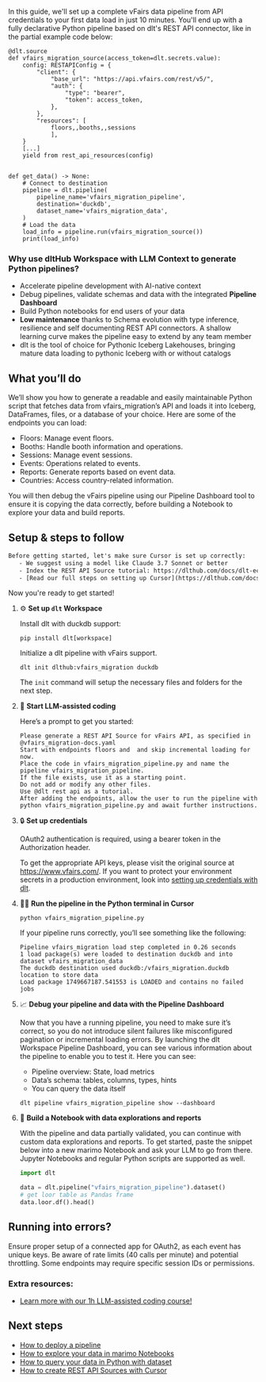 In this guide, we'll set up a complete vFairs data pipeline from API credentials to your first data load in just 10 minutes. You'll end up with a fully declarative Python pipeline based on dlt's REST API connector, like in the partial example code below:

```python-outcome
@dlt.source
def vfairs_migration_source(access_token=dlt.secrets.value):
    config: RESTAPIConfig = {
        "client": {
            "base_url": "https://api.vfairs.com/rest/v5/",
            "auth": {
                "type": "bearer",
                "token": access_token,
            },
        },
        "resources": [
            floors,,booths,,sessions
            ],
    }
    [...]
    yield from rest_api_resources(config)


def get_data() -> None:
    # Connect to destination
    pipeline = dlt.pipeline(
        pipeline_name='vfairs_migration_pipeline',
        destination='duckdb',
        dataset_name='vfairs_migration_data', 
    )
    # Load the data
    load_info = pipeline.run(vfairs_migration_source())
    print(load_info) 
```

### Why use dltHub Workspace with LLM Context to generate Python pipelines?

- Accelerate pipeline development with AI-native context
- Debug pipelines, validate schemas and data with the integrated **Pipeline Dashboard**
- Build Python notebooks for end users of your data
- **Low maintenance** thanks to Schema evolution with type inference, resilience and self documenting REST API connectors. A shallow learning curve makes the pipeline easy to extend by any team member
- dlt is the tool of choice for Pythonic Iceberg Lakehouses, bringing mature data loading to pythonic Iceberg with or without catalogs

## What you’ll do

We’ll show you how to generate a readable and easily maintainable Python script that fetches data from vfairs_migration’s API and loads it into Iceberg, DataFrames, files, or a database of your choice. Here are some of the endpoints you can load:

- Floors: Manage event floors.
- Booths: Handle booth information and operations.
- Sessions: Manage event sessions.
- Events: Operations related to events.
- Reports: Generate reports based on event data.
- Countries: Access country-related information.

You will then debug the vFairs pipeline using our Pipeline Dashboard tool to ensure it is copying the data correctly, before building a Notebook to explore your data and build reports.

## Setup & steps to follow

```default
Before getting started, let's make sure Cursor is set up correctly:
   - We suggest using a model like Claude 3.7 Sonnet or better
   - Index the REST API Source tutorial: https://dlthub.com/docs/dlt-ecosystem/verified-sources/rest_api/ and add it to context as **@dlt rest api**
   - [Read our full steps on setting up Cursor](https://dlthub.com/docs/dlt-ecosystem/llm-tooling/cursor-restapi#23-configuring-cursor-with-documentation)
```

Now you're ready to get started!

1. ⚙️ **Set up `dlt` Workspace**
    
    Install dlt with duckdb support:
    ```shell
    pip install dlt[workspace]
    ```

    Initialize a dlt pipeline with vFairs support.
    ```shell
    dlt init dlthub:vfairs_migration duckdb
    ```

    The `init` command will setup the necessary files and folders for the next step.
    
2. 🤠 **Start LLM-assisted coding**
    
    Here’s a prompt to get you started:
    
    ```prompt
    Please generate a REST API Source for vFairs API, as specified in @vfairs_migration-docs.yaml 
    Start with endpoints floors and  and skip incremental loading for now. 
    Place the code in vfairs_migration_pipeline.py and name the pipeline vfairs_migration_pipeline. 
    If the file exists, use it as a starting point. 
    Do not add or modify any other files. 
    Use @dlt rest api as a tutorial. 
    After adding the endpoints, allow the user to run the pipeline with python vfairs_migration_pipeline.py and await further instructions.
    ```

    
3. 🔒 **Set up credentials** 
    
    OAuth2 authentication is required, using a bearer token in the Authorization header.
    
    To get the appropriate API keys, please visit the original source at https://www.vfairs.com/.
    If you want to protect your environment secrets in a production environment, look into [setting up credentials with dlt](https://dlthub.com/docs/walkthroughs/add_credentials).
    
4. 🏃‍♀️ **Run the pipeline in the Python terminal in Cursor**
    
    ```shell
    python vfairs_migration_pipeline.py
    ```
    
    If your pipeline runs correctly, you’ll see something like the following:
    
    ```shell
    Pipeline vfairs_migration load step completed in 0.26 seconds
    1 load package(s) were loaded to destination duckdb and into dataset vfairs_migration_data
    The duckdb destination used duckdb:/vfairs_migration.duckdb location to store data
    Load package 1749667187.541553 is LOADED and contains no failed jobs
    ```
    
5. 📈 **Debug your pipeline and data with the Pipeline Dashboard**

    Now that you have a running pipeline, you need to make sure it’s correct, so you do not introduce silent failures like misconfigured pagination or incremental loading errors. By launching the dlt Workspace Pipeline Dashboard, you can see various information about the pipeline to enable you to test it. Here you can see:
    - Pipeline overview: State, load metrics
    - Data’s schema: tables, columns, types, hints
    - You can query the data itself
    
    ```shell
    dlt pipeline vfairs_migration_pipeline show --dashboard
    ```
    
6. 🐍 **Build a Notebook with data explorations and reports**

    With the pipeline and data partially validated, you can continue with custom data explorations and reports. To get started, paste the snippet below into a new marimo Notebook and ask your LLM to go from there. Jupyter Notebooks and regular Python scripts are supported as well.

    
    ```python
    import dlt

   data = dlt.pipeline("vfairs_migration_pipeline").dataset()
   # get loor table as Pandas frame
   data.loor.df().head()
    ```

## Running into errors?

Ensure proper setup of a connected app for OAuth2, as each event has unique keys. Be aware of rate limits (40 calls per minute) and potential throttling. Some endpoints may require specific session IDs or permissions.

### Extra resources:

- [Learn more with our 1h LLM-assisted coding course!](https://www.youtube.com/watch?v=GGid70rnJuM)

## Next steps

- [How to deploy a pipeline](https://dlthub.com/docs/walkthroughs/deploy-a-pipeline)
- [How to explore your data in marimo Notebooks](https://dlthub.com/docs/general-usage/dataset-access/marimo)
- [How to query your data in Python with dataset](https://dlthub.com/docs/general-usage/dataset-access/dataset)
- [How to create REST API Sources with Cursor](https://dlthub.com/docs/dlt-ecosystem/llm-tooling/cursor-restapi)